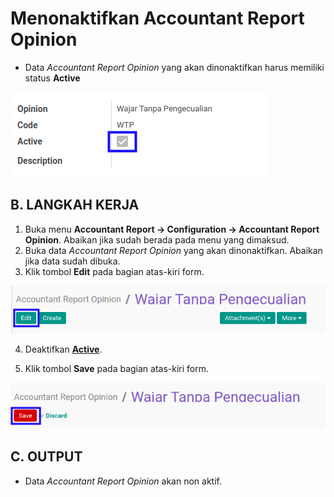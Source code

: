 # Menonaktifkan Accountant Report Opinion

* Data *Accountant Report Opinion* yang akan dinonaktifkan harus memiliki status **Active**

![](../../img/accountant-report-opinion/status-active.png)

## B. LANGKAH KERJA

1. Buka menu **Accountant Report -> Configuration -> Accountant Report Opinion**. Abaikan jika sudah berada pada menu yang dimaksud.
2. Buka data *Accountant Report Opinion* yang akan dinonaktifkan. Abaikan jika data sudah dibuka.
3. Klik tombol **Edit** pada bagian atas-kiri form.

![](../../img/accountant-report-opinion/tombol-edit.png)

4. Deaktifkan **[Active](./penjelasan.md#field-active)**.

5. Klik tombol **Save** pada bagian atas-kiri form.

![](../../img/accountant-report-opinion/tombol-simpan-modifikasi.png)

## C. OUTPUT

* Data *Accountant Report Opinion* akan non aktif.
